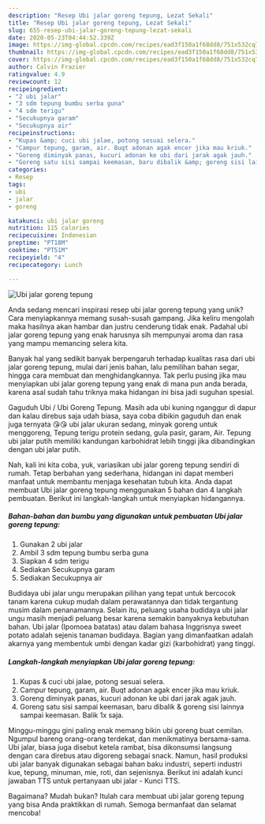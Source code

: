 ```yaml
---
description: "Resep Ubi jalar goreng tepung, Lezat Sekali"
title: "Resep Ubi jalar goreng tepung, Lezat Sekali"
slug: 655-resep-ubi-jalar-goreng-tepung-lezat-sekali
date: 2020-05-23T04:44:52.339Z
image: https://img-global.cpcdn.com/recipes/ead3f150a1f68dd8/751x532cq70/ubi-jalar-goreng-tepung-foto-resep-utama.jpg
thumbnail: https://img-global.cpcdn.com/recipes/ead3f150a1f68dd8/751x532cq70/ubi-jalar-goreng-tepung-foto-resep-utama.jpg
cover: https://img-global.cpcdn.com/recipes/ead3f150a1f68dd8/751x532cq70/ubi-jalar-goreng-tepung-foto-resep-utama.jpg
author: Calvin Frazier
ratingvalue: 4.9
reviewcount: 12
recipeingredient:
- "2 ubi jalar"
- "3 sdm tepung bumbu serba guna"
- "4 sdm terigu"
- "Secukupnya garam"
- "Secukupnya air"
recipeinstructions:
- "Kupas &amp; cuci ubi jalae, potong sesuai selera."
- "Campur tepung, garam, air. Buqt adonan agak encer jika mau kriuk."
- "Goreng diminyak panas, kucuri adonan ke ubi dari jarak agak jauh."
- "Goreng satu sisi sampai keemasan, baru dibalik &amp; goreng sisi lainnya sampai keemasan. Balik 1x saja."
categories:
- Resep
tags:
- ubi
- jalar
- goreng

katakunci: ubi jalar goreng 
nutrition: 115 calories
recipecuisine: Indonesian
preptime: "PT18M"
cooktime: "PT51M"
recipeyield: "4"
recipecategory: Lunch

---
```



![Ubi jalar goreng tepung](https://img-global.cpcdn.com/recipes/ead3f150a1f68dd8/751x532cq70/ubi-jalar-goreng-tepung-foto-resep-utama.jpg)

Anda sedang mencari inspirasi resep ubi jalar goreng tepung yang unik? Cara menyiapkannya memang susah-susah gampang. Jika keliru mengolah maka hasilnya akan hambar dan justru cenderung tidak enak. Padahal ubi jalar goreng tepung yang enak harusnya sih mempunyai aroma dan rasa yang mampu memancing selera kita.

Banyak hal yang sedikit banyak berpengaruh terhadap kualitas rasa dari ubi jalar goreng tepung, mulai dari jenis bahan, lalu pemilihan bahan segar, hingga cara membuat dan menghidangkannya. Tak perlu pusing jika mau menyiapkan ubi jalar goreng tepung yang enak di mana pun anda berada, karena asal sudah tahu triknya maka hidangan ini bisa jadi suguhan spesial.

Gaguduh Ubi / Ubi Goreng Tepung. Masih ada ubi kuning nganggur di dapur dan kalau direbus saja udah biasa, saya coba dibikin gaguduh dan enak juga ternyata 😘😘 ubi jalar ukuran sedang, minyak goreng untuk menggoreng, Tepung terigu protein sedang, gula pasir, garam, Air. Tepung ubi jalar putih memiliki kandungan karbohidrat lebih tinggi jika dibandingkan dengan ubi jalar putih.


Nah, kali ini kita coba, yuk, variasikan ubi jalar goreng tepung sendiri di rumah. Tetap berbahan yang sederhana, hidangan ini dapat memberi manfaat untuk membantu menjaga kesehatan tubuh kita. Anda dapat membuat Ubi jalar goreng tepung menggunakan 5 bahan dan 4 langkah pembuatan. Berikut ini langkah-langkah untuk menyiapkan hidangannya.

<!--inarticleads1-->

##### Bahan-bahan dan bumbu yang digunakan untuk pembuatan Ubi jalar goreng tepung:

1. Gunakan 2 ubi jalar
1. Ambil 3 sdm tepung bumbu serba guna
1. Siapkan 4 sdm terigu
1. Sediakan Secukupnya garam
1. Sediakan Secukupnya air


Budidaya ubi jalar ungu merupakan pilihan yang tepat untuk bercocok tanam karena cukup mudah dalam perawatannya dan tidak tergantung musim dalam penanamannya. Selain itu, peluang usaha budidaya ubi jalar ungu masih menjadi peluang besar karena semakin banyaknya kebutuhan bahan. Ubi jalar (Ipomoea batatas) atau dalam bahasa Inggrisnya sweet potato adalah sejenis tanaman budidaya. Bagian yang dimanfaatkan adalah akarnya yang membentuk umbi dengan kadar gizi (karbohidrat) yang tinggi. 

<!--inarticleads2-->

##### Langkah-langkah menyiapkan Ubi jalar goreng tepung:

1. Kupas &amp; cuci ubi jalae, potong sesuai selera.
1. Campur tepung, garam, air. Buqt adonan agak encer jika mau kriuk.
1. Goreng diminyak panas, kucuri adonan ke ubi dari jarak agak jauh.
1. Goreng satu sisi sampai keemasan, baru dibalik &amp; goreng sisi lainnya sampai keemasan. Balik 1x saja.


Minggu-minggu gini paling enak memang bikin ubi goreng buat cemilan. Ngumpul bareng orang-orang terdekat, dan menikmatinya bersama-sama. Ubi jalar, biasa juga disebut ketela rambat, bisa dikonsumsi langsung dengan cara direbus atau digoreng sebagai snack. Namun, hasil produksi ubi jalar banyak digunakan sebagai bahan baku industri, seperti industri kue, tepung, minuman, mie, roti, dan sejenisnya. Berikut ini adalah kunci jawaban TTS untuk pertanyaan ubi jalar - Kunci TTS. 

Bagaimana? Mudah bukan? Itulah cara membuat ubi jalar goreng tepung yang bisa Anda praktikkan di rumah. Semoga bermanfaat dan selamat mencoba!

